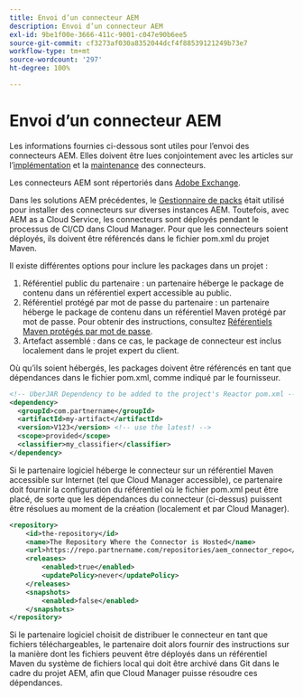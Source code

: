 ```yaml
---
title: Envoi d’un connecteur AEM
description: Envoi d’un connecteur AEM
exl-id: 9be1f00e-3666-411c-9001-c047e90b6ee5
source-git-commit: cf3273af030a8352044dcf4f88539121249b73e7
workflow-type: tm+mt
source-wordcount: '297'
ht-degree: 100%

---
```


Envoi d’un connecteur AEM
===========================

Les informations fournies ci-dessous sont utiles pour l’envoi des connecteurs AEM. Elles doivent être lues conjointement avec les articles sur l’[implémentation](implement.md) et la [maintenance](maintain.md) des connecteurs.

Les connecteurs AEM sont répertoriés dans [Adobe Exchange](https://partners.adobe.com/fr/exchangeprogram/experiencecloud).

Dans les solutions AEM précédentes, le [Gestionnaire de packs](/help/implementing/developing/tools/package-manager.md) était utilisé pour installer des connecteurs sur diverses instances AEM. Toutefois, avec AEM as a Cloud Service, les connecteurs sont déployés pendant le processus de CI/CD dans Cloud Manager. Pour que les connecteurs soient déployés, ils doivent être référencés dans le fichier pom.xml du projet Maven.

Il existe différentes options pour inclure les packages dans un projet :

1. Référentiel public du partenaire : un partenaire héberge le package de contenu dans un référentiel expert accessible au public.
1. Référentiel protégé par mot de passe du partenaire : un partenaire héberge le package de contenu dans un référentiel Maven protégé par mot de passe. Pour obtenir des instructions, consultez [Référentiels Maven protégés par mot de passe](https://experienceleague.adobe.com/docs/experience-manager-cloud-service/implementing/using-cloud-manager/create-application-project/setting-up-project.html?lang=fr#password-protected-maven-repositories).
1. Artefact assemblé : dans ce cas, le package de connecteur est inclus localement dans le projet expert du client.

Où qu’ils soient hébergés, les packages doivent être référencés en tant que dépendances dans le fichier pom.xml, comme indiqué par le fournisseur.

```xml
<!-- UberJAR Dependency to be added to the project's Reactor pom.xml -->
<dependency>
  <groupId>com.partnername</groupId>
  <artifactId>my-artifact</artifactId>
  <version>V123</version> <!-- use the latest! -->
  <scope>provided</scope>
  <classifier>my_classifier</classifier>
</dependency>
```

Si le partenaire logiciel héberge le connecteur sur un référentiel Maven accessible sur Internet (tel que Cloud Manager accessible), ce partenaire doit fournir la configuration du référentiel où le fichier pom.xml peut être placé, de sorte que les dépendances du connecteur (ci-dessus) puissent être résolues au moment de la création (localement et par Cloud Manager).

```xml
<repository>
    <id>the-repository</id>
    <name>The Repository Where the Connector is Hosted</name>
    <url>https://repo.partnername.com/repositories/aem_connector_repo</url>
    <releases>
        <enabled>true</enabled>
        <updatePolicy>never</updatePolicy>
    </releases>
    <snapshots>
        <enabled>false</enabled>
    </snapshots>
</repository>
```

Si le partenaire logiciel choisit de distribuer le connecteur en tant que fichiers téléchargeables, le partenaire doit alors fournir des instructions sur la manière dont les fichiers peuvent être déployés dans un référentiel Maven du système de fichiers local qui doit être archivé dans Git dans le cadre du projet AEM, afin que Cloud Manager puisse résoudre ces dépendances.
